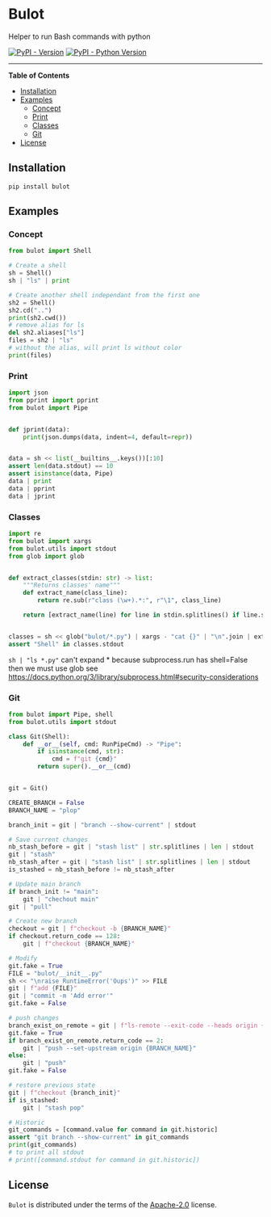 # Bulot
Helper to run Bash commands with python

[![PyPI - Version](https://img.shields.io/pypi/v/bulot.svg)](https://pypi.org/project/bulot)
[![PyPI - Python Version](https://img.shields.io/pypi/pyversions/bulot.svg)](https://pypi.org/project/bulot)

-----

**Table of Contents**

- [Installation](#installation)
- [Examples](#examples)
    - [Concept](#concept)
    - [Print](#print)
    - [Classes](#classes)
    - [Git](#git)
- [License](#license)

## Installation

```console
pip install bulot
```

## Examples

### Concept
```python
from bulot import Shell

# Create a shell
sh = Shell()
sh | "ls" | print

# Create another shell independant from the first one
sh2 = Shell()
sh2.cd("..")
print(sh2.cwd())
# remove alias for ls
del sh2.aliases["ls"]
files = sh2 | "ls"
# without the alias, will print ls without color
print(files)
```

### Print
```python
import json
from pprint import pprint
from bulot import Pipe


def jprint(data):
    print(json.dumps(data, indent=4, default=repr))


data = sh << list(__builtins__.keys())[:10]
assert len(data.stdout) == 10
assert isinstance(data, Pipe)
data | print
data | pprint
data | jprint
```

### Classes
```python
import re
from bulot import xargs
from bulot.utils import stdout
from glob import glob


def extract_classes(stdin: str) -> list:
    """Returns classes' name"""
    def extract_name(class_line):
        return re.sub(r"class (\w+).*:", r"\1", class_line)

    return [extract_name(line) for line in stdin.splitlines() if line.startswith("class")]


classes = sh << glob("bulot/*.py") | xargs - "cat {}" | "\n".join | extract_classes
assert "Shell" in classes.stdout
```
`sh | "ls *.py"` can't expand * because subprocess.run has shell=False then we must use glob
see https://docs.python.org/3/library/subprocess.html#security-considerations

### Git
```python
from bulot import Pipe, shell
from bulot.utils import stdout

class Git(Shell):
    def __or__(self, cmd: RunPipeCmd) -> "Pipe":
        if isinstance(cmd, str):
            cmd = f"git {cmd}"
        return super().__or__(cmd)


git = Git()

CREATE_BRANCH = False
BRANCH_NAME = "plop"

branch_init = git | "branch --show-current" | stdout

# Save current changes
nb_stash_before = git | "stash list" | str.splitlines | len | stdout
git | "stash"
nb_stash_after = git | "stash list" | str.splitlines | len | stdout
is_stashed = nb_stash_before != nb_stash_after

# Update main branch
if branch_init != "main":
    git | "chechout main"
git | "pull"

# Create new branch
checkout = git | f"checkout -b {BRANCH_NAME}"
if checkout.return_code == 128:
    git | f"checkout {BRANCH_NAME}"

# Modify
git.fake = True
FILE = "bulot/__init__.py"
sh << "\nraise RuntimeError('Oups')" >> FILE
git | f"add {FILE}"
git | "commit -m 'Add error'"
git.fake = False

# push changes
branch_exist_on_remote = git | f"ls-remote --exit-code --heads origin {BRANCH_NAME}"
git.fake = True
if branch_exist_on_remote.return_code == 2:
    git | "push --set-upstream origin {BRANCH_NAME}"
else:
    git | "push"
git.fake = False

# restore previous state
git | f"checkout {branch_init}"
if is_stashed:
    git | "stash pop"

# Historic
git_commands = [command.value for command in git.historic]
assert "git branch --show-current" in git_commands
print(git_commands)
# to print all stdout
# print([command.stdout for command in git.historic])
```

## License

`Bulot` is distributed under the terms of the [Apache-2.0](https://www.apache.org/licenses/LICENSE-2.0) license.


